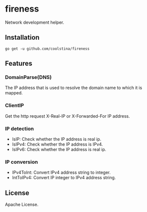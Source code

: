 # fireness

Network development helper.

## Installation

```shell
go get -u github.com/coolstina/fireness
```

## Features

### DomainParse(DNS)

The IP address that is used to resolve the domain name to which it is mapped.

### ClientIP

Get the http request X-Real-IP or X-Forwarded-For IP address.

### IP detection

- IsIP: Check whether the IP address is real ip.
- IsIPv4: Check whether the IP address is IPv4.
- IsIPv6: Check whether the IP address is real ip.


### IP conversion

- IPv4ToInt: Convert IPv4 address string to integer.
- IntToIPv4: Convert IP integer to IPv4 address string.

## License

Apache License.
